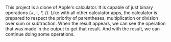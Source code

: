 This project is a clone of Apple's calculator. It is capable of just binary operations (+, -, *, /).
Like with all other calculator apps, the calculator is prepared to respect the priority of parentheses, multiplication or division over sum or subtraction.
When the result appears, we can see the operation that was made in the output to get that result. And with the result, we can continue doing some operations.
